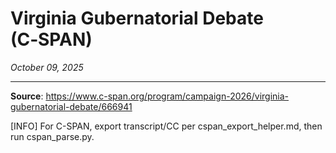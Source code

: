 # Virginia Gubernatorial Debate (C‑SPAN)

*October 09, 2025*

---

**Source**: https://www.c-span.org/program/campaign-2026/virginia-gubernatorial-debate/666941

[INFO] For C-SPAN, export transcript/CC per cspan_export_helper.md, then run cspan_parse.py.
